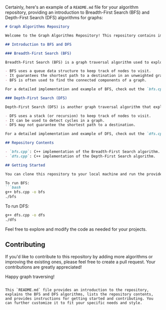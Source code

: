 Certainly, here's an example of a `README.md` file for your algorithm repository, providing an introduction to Breadth-First Search (BFS) and Depth-First Search (DFS) algorithms for graphs:

```markdown
# Graph Algorithms Repository

Welcome to the Graph Algorithms Repository! This repository contains implementations and explanations for two fundamental graph traversal algorithms: Breadth-First Search (BFS) and Depth-First Search (DFS). These algorithms are widely used for exploring and analyzing graphs in computer science and data structures.

## Introduction to BFS and DFS

### Breadth-First Search (BFS)

Breadth-First Search (BFS) is a graph traversal algorithm used to explore and analyze graphs. It starts at a specified source node and explores the graph by visiting all its neighbors before moving on to their children and grandchildren. Key points about BFS:

- BFS uses a queue data structure to keep track of nodes to visit.
- It guarantees the shortest path to a destination in an unweighted graph.
- BFS is often used to find the connected components of a graph.

For a detailed implementation and example of BFS, check out the `bfs.cpp` file in this repository.

### Depth-First Search (DFS)

Depth-First Search (DFS) is another graph traversal algorithm that explores the graph by going as deep as possible along a branch before backtracking. Key points about DFS:

- DFS uses a stack (or recursion) to keep track of nodes to visit.
- It can be used to detect cycles in a graph.
- DFS may not guarantee the shortest path to a destination.

For a detailed implementation and example of DFS, check out the `dfs.cpp` file in this repository.

## Repository Contents

- `bfs.cpp`: C++ implementation of the Breadth-First Search algorithm.
- `dfs.cpp`: C++ implementation of the Depth-First Search algorithm.

## Getting Started

You can clone this repository to your local machine and run the provided C++ implementations to see BFS and DFS in action. Make sure you have a C++ compiler installed.

To run BFS:
```bash
g++ bfs.cpp -o bfs
./bfs
```

To run DFS:
```bash
g++ dfs.cpp -o dfs
./dfs
```

Feel free to explore and modify the code as needed for your projects.

## Contributing

If you'd like to contribute to this repository by adding more algorithms or improving the existing ones, please feel free to create a pull request. Your contributions are greatly appreciated!

Happy graph traversing!
```

This `README.md` file provides an introduction to the repository, explains the BFS and DFS algorithms, lists the repository contents, and provides instructions for getting started and contributing. You can further customize it to fit your specific needs and style.